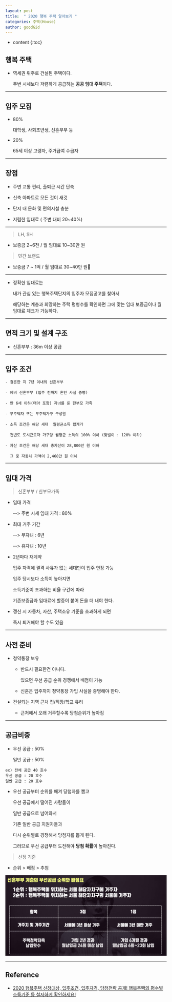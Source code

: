 ```yaml
---
layout: post
title:  " 2020 행복 주택 알아보기 "
categories: 주택(House)
author: goodGid
---
```

* content
{:toc}

## 행복 주택

* 역세권 위주로 건설된 주택이다.

  주변 시세보다 저렴하게 공급하는 **공공 임대 주택**이다.

---

## 입주 모집

* 80% 

  대학생, 사회초년생, 신혼부부 등

* 20%

  65세 이상 고령자, 주거급여 수급자





---

## 장점

* 주변 교통 편리, 출퇴근 시간 단축

* 신축 아파트로 모든 것이 새것

* 단지 내 문화 및 편의시설 충분

* 저렴한 임대료 ( 주변 대비 20~40%)

---

> LH, SH

* 보증금 2~6천 / 월 임대료 10~30만 원

> 민간 브랜드

* 보증금 7 ~ 1억 / 월 임대료 30~40만 원

---

* 정확한 임대료는 

  내가 관심 있는 행복주택단지의 입주자 모집공고를 찾아서
  
  해당하는 계층과 희망하는 주택 평형수를 확인하면  그에 맞는 임대 보증금이나 월 임대료 체크가 가능하다.

 
 ---

## 면적 크기 및 설계 구조

* 신혼부부 : 36m 이상 공급

---

## 입주 조건

```
- 결혼한 지 7년 이내의 신혼부부

- 예비 신혼부부 (입주 전까지 혼인 사실 증명)

- 만 6세 이하(태아 포함) 자녀를 둔 한부모 가족

- 무주택자 또는 무주택가구 구성원

- 소득 조건은 해당 세대  월평균소득 합계가 

  전년도 도시근로자 가구당 월평균 소득의 100% 이하 (맞벌이 : 120% 이하)

- 자산 조건은 해당 세대 총자산이 28,800만 원 이하

  그 중 자동차 가액이 2,468만 원 이하
``` 

---

## 임대 가격

> 신혼부부 / 한부모가족

* 임대 가격

  --> 주변 시세 임대 가격 : 80%

* 최대 거주 기간 

  --> 무자녀 : 6년

  --> 유자녀 : 10년

* 2년마다 재계약

  입주 자격에 결격 사유가 없는 세대만이 입주 연장 가능
  
  입주 당시보다 소득이 높아지면

  소득기준이 초과하는 비율 구간에 따라

  기존보증금과 임대료에 할증이 붙어 돈을 더 내야 한다.

* 갱신 시 자동차, 자산, 주택소유 기준을 초과하게 되면

  즉시 퇴거해야 할 수도 있음


---

## 사전 준비

* 청약통장 보유

  - 반드시 필요한건 아니다.
  
    있으면 우선 공급 순위 경쟁에서 배점이 가능

  - 신혼은 입주까지 청약통장 가입 사실을 증명해야 한다.

* 건설되는 지역 근처 집/직장/학교 유리

  - 근처에서 오래 거주할수록 당첨순위가 높아짐

---

## 공급비중

* 우선 공급 : 50%

  일반 공급 : 50%

```
ex) 전체 공급 40 호수
우선 공급 : 20 호수
일반 공급 : 20 호수
```

* 우선 공급부터 순위를 매겨 당첨자를 뽑고

  우선 공급에서 떨어진 사람들이 
  
  일반 공급으로 넘어와서

  기존 일반 공급 지원자들과

  다시 순위별로 경쟁해서 당첨자를 뽑게 된다.

  그러므로 우선 공급부터 도전해야 **당첨 확률**이 높아진다.

> 선정 기준

* 순위 > 배점 > 추첨

![](/assets/img/house/House-Policy-Happy_1.png)

---

## Reference

* [2020 행복주택 신청대상, 입주조건, 입주자격, 당첨전략 공개! 행복주택의 평수별 소득기준 등 철저하게 확인하세요!](https://www.youtube.com/watch?v=400kicS4iKk&t=1s)